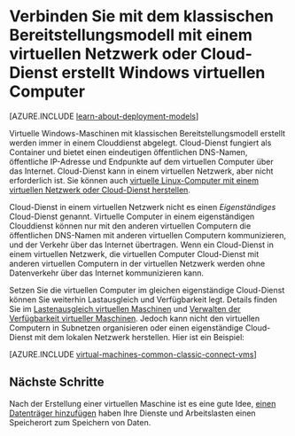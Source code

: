 <properties
    pageTitle="Windows-VMs in einem Clouddienst verbinden | Microsoft Azure"
    description="Verbinden Sie mit dem klassischen Bereitstellungsmodell ein Azure-Cloud-Dienst oder virtuelles Netzwerk erstellt Windows virtuellen Computer."
    services="virtual-machines-windows"
    documentationCenter=""
    authors="cynthn"
    manager="timlt"
    editor=""
    tags="azure-service-management"/>

<tags
    ms.service="virtual-machines-windows"
    ms.workload="infrastructure-services"
    ms.tgt_pltfrm="vm-windows"
    ms.devlang="na"
    ms.topic="article"
    ms.date="09/27/2016"
    ms.author="cynthn"/>

# <a name="connect-windows-virtual-machines-created-with-the-classic-deployment-model-with-a-virtual-network-or-cloud-service"></a>Verbinden Sie mit dem klassischen Bereitstellungsmodell mit einem virtuellen Netzwerk oder Cloud-Dienst erstellt Windows virtuellen Computer

[AZURE.INCLUDE [learn-about-deployment-models](../../includes/learn-about-deployment-models-classic-include.md)]

Virtuelle Windows-Maschinen mit klassischen Bereitstellungsmodell erstellt werden immer in einem Clouddienst abgelegt. Cloud-Dienst fungiert als Container und bietet einen eindeutigen öffentlichen DNS-Namen, öffentliche IP-Adresse und Endpunkte auf dem virtuellen Computer über das Internet. Cloud-Dienst kann in einem virtuellen Netzwerk, aber nicht erforderlich ist. Sie können auch [virtuelle Linux-Computer mit einem virtuellen Netzwerk oder Cloud-Dienst herstellen](virtual-machines-linux-classic-connect-vms.md).

Cloud-Dienst in einem virtuellen Netzwerk nicht es einen *Eigenständiges* Cloud-Dienst genannt. Virtuelle Computer in einem eigenständigen Clouddienst können nur mit den anderen virtuellen Computern die öffentlichen DNS-Namen mit anderen virtuellen Computern kommunizieren, und der Verkehr über das Internet übertragen. Wenn ein Cloud-Dienst in einem virtuellen Netzwerk, die virtuellen Computer Cloud-Dienst mit anderen virtuellen Computern in der virtuellen Netzwerk werden ohne Datenverkehr über das Internet kommunizieren kann.

Setzen Sie die virtuellen Computer im gleichen eigenständige Cloud-Dienst können Sie weiterhin Lastausgleich und Verfügbarkeit legt. Details finden Sie im [Lastenausgleich virtuellen Maschinen](virtual-machines-windows-load-balance.md) und [Verwalten der Verfügbarkeit virtueller Maschinen](virtual-machines-windows-manage-availability.md). Jedoch kann nicht den virtuellen Computern in Subnetzen organisieren oder einen eigenständige Cloud-Dienst mit dem lokalen Netzwerk herstellen. Hier ist ein Beispiel:

[AZURE.INCLUDE [virtual-machines-common-classic-connect-vms](../../includes/virtual-machines-common-classic-connect-vms.md)]

## <a name="next-steps"></a>Nächste Schritte

Nach der Erstellung einer virtuellen Maschine ist es eine gute Idee, [einen Datenträger hinzufügen](virtual-machines-windows-classic-attach-disk.md) haben Ihre Dienste und Arbeitslasten einen Speicherort zum Speichern von Daten. 